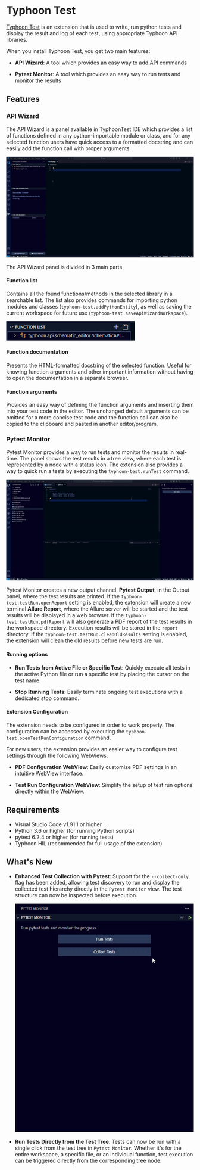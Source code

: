 # Typhoon Test

[Typhoon Test](https://marketplace.visualstudio.com/items?itemName=balsabulatovic.tt-demo)
is an extension that is used to write, run python tests and display the result and log of each test,
using appropriate Typhoon API libraries.

When you install Typhoon Test, you get two main features:

- **API Wizard**: A tool which provides an easy way to add API commands

- **Pytest Monitor**: A tool which provides an easy way to run tests and monitor the results

## Features

### API Wizard

The API Wizard is a panel available in TyphoonTest IDE which provides a list of functions defined
in any python-importable module or class, and for any selected function users have quick access to
a formatted docstring and can easily add the function call with proper arguments

![API Wizard Demo](/assets/api-wizard-demo.gif)

The API Wizard panel is divided in 3 main parts

#### Function list

Contains all the found functions/methods in the selected library in a searchable list. 
The list also provides commands for importing python modules and classes (`typhoon-test.addPythonEntity`),
as well as saving the current workspace for future use (`typhoon-test.saveApiWizardWorkspace`).

![Function List](/assets/function-list.png)

#### Function documentation

Presents the HTML-formatted docstring of the selected function. Useful for knowing function arguments and other 
important information without having to open the documentation in a separate browser.

#### Function arguments

Provides an easy way of defining the function arguments and inserting them into your test code in the editor.
The unchanged default arguments can be omitted for a more concise test code and the function call can also be copied
to the clipboard and pasted in another editor/program.

### Pytest Monitor

Pytest Monitor provides a way to run tests and monitor the results in real-time.
The panel shows the test results in a tree view, where each test is represented by a node with a status icon.
The extension also provides a way to quick run a tests by executing the `typhoon-test.runTest` command.

![Pytest Monitor Demo](/assets/pytest-demo.gif)

Pytest Monitor creates a new output channel, **Pytest Output**, in the Output panel, where the test results are printed.
If the `typhoon-test.testRun.openReport` setting is enabled, the extension will create a new terminal **Allure Report**,
where the Allure server will be started and the test results will be displayed in a web browser.
If the `typhoon-test.testRun.pdfReport` will also generate a PDF report of the test results in the workspace directory.
Execution results will be stored in the `report` directory. If the `typhoon-test.testRun.cleanOldResults` setting is enabled,
the extension will clean the old results before new tests are run.

#### Running options

- **Run Tests from Active File or Specific Test**: Quickly execute all tests in the active Python file or run a specific test by placing the cursor on the test name.

- **Stop Running Tests**: Easily terminate ongoing test executions with a dedicated stop command.

#### Extension Configuration

The extension needs to be configured in order to work properly. The configuration can be accessed by executing the
`typhoon-test.openTestRunConfiguration` command.

For new users, the extension provides an easier way to configure test settings through the following WebViews:

- **PDF Configuration WebView**: Easily customize PDF settings in an intuitive WebView interface.

- **Test Run Configuration WebView**: Simplify the setup of test run options directly within the WebView.


## Requirements

- Visual Studio Code v1.91.1 or higher
- Python 3.6 or higher (for running Python scripts)
- pytest 6.2.4 or higher (for running tests)
- Typhoon HIL (recommended for full usage of the extension)

## What's New

- **Enhanced Test Collection with Pytest**: Support for the `--collect-only` flag has been added, allowing test discovery to run and display the collected test hierarchy directly in the `Pytest Monitor` view. The test structure can now be inspected before execution.

    ![Collect Only Demo](/assets/collect-only.gif)

- **Run Tests Directly from the Test Tree**: Tests can now be run with a single click from the test tree in `Pytest Monitor`. Whether it's for the entire workspace, a specific file, or an individual function, test execution can be triggered directly from the corresponding tree node.
